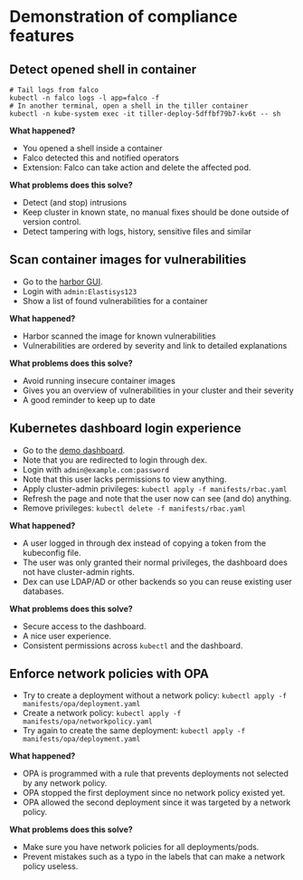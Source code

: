 # Demonstration of compliance features

## Detect opened shell in container

```
# Tail logs from falco
kubectl -n falco logs -l app=falco -f
# In another terminal, open a shell in the tiller container
kubectl -n kube-system exec -it tiller-deploy-5dffbf79b7-kv6t -- sh
```

**What happened?**
- You opened a shell inside a container
- Falco detected this and notified operators
- Extension: Falco can take action and delete the affected pod.

**What problems does this solve?**
- Detect (and stop) intrusions
- Keep cluster in known state, no manual fixes should be done outside of version control.
- Detect tampering with logs, history, sensitive files and similar

## Scan container images for vulnerabilities

- Go to the [harbor GUI](https://core.harbor.demo.compliantk8s.com).
- Login with `admin:Elastisys123`
- Show a list of found vulnerabilities for a container

**What happened?**
- Harbor scanned the image for known vulnerabilities
- Vulnerabilities are ordered by severity and link to detailed explanations

**What problems does this solve?**
- Avoid running insecure container images
- Gives you an overview of vulnerabilities in your cluster and their severity
- A good reminder to keep up to date

## Kubernetes dashboard login experience

- Go to the [demo dashboard](https://dashboard.demo.compliantk8s.com).
- Note that you are redirected to login through dex.
- Login with `admin@example.com:password`
- Note that this user lacks permissions to view anything.
- Apply cluster-admin privileges: `kubectl apply -f manifests/rbac.yaml`
- Refresh the page and note that the user now can see (and do) anything.
- Remove privileges: `kubectl delete -f manifests/rbac.yaml`

**What happened?**
- A user logged in through dex instead of copying a token from the kubeconfig file.
- The user was only granted their normal privileges, the dashboard does not have cluster-admin rights.
- Dex can use LDAP/AD or other backends so you can reuse existing user databases.

**What problems does this solve?**
- Secure access to the dashboard.
- A nice user experience.
- Consistent permissions across `kubectl` and the dashboard.

## Enforce network policies with OPA

- Try to create a deployment without a network policy: `kubectl apply -f manifests/opa/deployment.yaml`
- Create a network policy: `kubectl apply -f manifests/opa/networkpolicy.yaml`
- Try again to create the same deployment: `kubectl apply -f manifests/opa/deployment.yaml`

**What happened?**
- OPA is programmed with a rule that prevents deployments not selected by any network policy.
- OPA stopped the first deployment since no network policy existed yet.
- OPA allowed the second deployment since it was targeted by a network policy.

**What problems does this solve?**
- Make sure you have network policies for all deployments/pods.
- Prevent mistakes such as a typo in the labels that can make a network policy useless.
